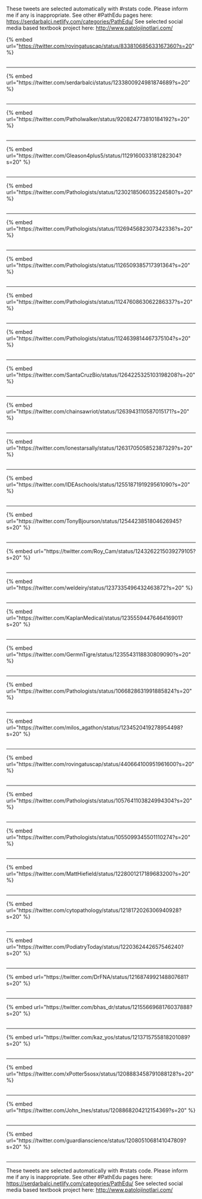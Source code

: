 

These tweets are selected automatically with #rstats code. Please inform me if any is inappropriate.
See other #PathEdu pages here: https://serdarbalci.netlify.com/categories/PathEdu/ 
See selected social media based textbook project here: http://www.patolojinotlari.com/

{% embed url="https://twitter.com/rovingatuscap/status/833810685633167360?s=20" %}<br>
<br>
<hr>
{% embed url="https://twitter.com/serdarbalci/status/1233800924981874689?s=20" %}<br>
<br>
<hr>
{% embed url="https://twitter.com/Patholwalker/status/920824773810184192?s=20" %}<br>
<br>
<hr>
{% embed url="https://twitter.com/Gleason4plus5/status/1129160033181282304?s=20" %}<br>
<br>
<hr>
{% embed url="https://twitter.com/Pathologists/status/1230218506035224580?s=20" %}<br>
<br>
<hr>
{% embed url="https://twitter.com/Pathologists/status/1126945682307342336?s=20" %}<br>
<br>
<hr>
{% embed url="https://twitter.com/Pathologists/status/1126509385717391364?s=20" %}<br>
<br>
<hr>
{% embed url="https://twitter.com/Pathologists/status/1124760863062286337?s=20" %}<br>
<br>
<hr>
{% embed url="https://twitter.com/Pathologists/status/1124639814467375104?s=20" %}<br>
<br>
<hr>
{% embed url="https://twitter.com/SantaCruzBio/status/1264225325103198208?s=20" %}<br>
<br>
<hr>
{% embed url="https://twitter.com/chainsawriot/status/1263943110587015171?s=20" %}<br>
<br>
<hr>
{% embed url="https://twitter.com/lonestarsally/status/1263170505852387329?s=20" %}<br>
<br>
<hr>
{% embed url="https://twitter.com/IDEAschools/status/1255187191929561090?s=20" %}<br>
<br>
<hr>
{% embed url="https://twitter.com/TonyBjourson/status/1254423851804626945?s=20" %}<br>
<br>
<hr>
{% embed url="https://twitter.com/Roy_Cam/status/1243262215039279105?s=20" %}<br>
<br>
<hr>
{% embed url="https://twitter.com/weldeiry/status/1237335496432463872?s=20" %}<br>
<br>
<hr>
{% embed url="https://twitter.com/KaplanMedical/status/1235559447646416901?s=20" %}<br>
<br>
<hr>
{% embed url="https://twitter.com/GermnTigre/status/1235543118830809090?s=20" %}<br>
<br>
<hr>
{% embed url="https://twitter.com/Pathologists/status/1066828631991885824?s=20" %}<br>
<br>
<hr>
{% embed url="https://twitter.com/milos_agathon/status/1234520419278954498?s=20" %}<br>
<br>
<hr>
{% embed url="https://twitter.com/rovingatuscap/status/440664100951961600?s=20" %}<br>
<br>
<hr>
{% embed url="https://twitter.com/Pathologists/status/1057641103824994304?s=20" %}<br>
<br>
<hr>
{% embed url="https://twitter.com/Pathologists/status/1055099345501110274?s=20" %}<br>
<br>
<hr>
{% embed url="https://twitter.com/MattHiefield/status/1228001217189683200?s=20" %}<br>
<br>
<hr>
{% embed url="https://twitter.com/cytopathology/status/1218172026306940928?s=20" %}<br>
<br>
<hr>
{% embed url="https://twitter.com/PodiatryToday/status/1220362442657546240?s=20" %}<br>
<br>
<hr>
{% embed url="https://twitter.com/DrFNA/status/1216874992148807681?s=20" %}<br>
<br>
<hr>
{% embed url="https://twitter.com/bhas_dr/status/1215566968176037888?s=20" %}<br>
<br>
<hr>
{% embed url="https://twitter.com/kaz_yos/status/1213715755818201089?s=20" %}<br>
<br>
<hr>
{% embed url="https://twitter.com/xPotter5sosx/status/1208883458791088128?s=20" %}<br>
<br>
<hr>
{% embed url="https://twitter.com/John_Ines/status/1208868204212154369?s=20" %}<br>
<br>
<hr>
{% embed url="https://twitter.com/guardianscience/status/1208051068141047809?s=20" %}<br>
<br>
<hr>


These tweets are selected automatically with #rstats code. Please inform me if any is inappropriate.
See other #PathEdu pages here: https://serdarbalci.netlify.com/categories/PathEdu/ 
See selected social media based textbook project here: http://www.patolojinotlari.com/
